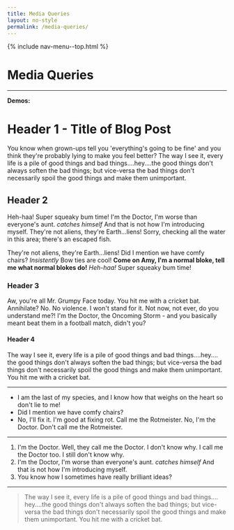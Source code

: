 ```yaml
---
title: Media Queries
layout: no-style
permalink: /media-queries/
---
```


{% include nav-menu--top.html %}

<main class="media-queries-wrapper" markdown="1">

# Media Queries

***

**Demos:**

# Header 1 - Title of Blog Post

You know when grown-ups tell you 'everything's going to be fine' and you think they're probably lying to make you feel better? The way I see it, every life is a pile of good things and bad things.…hey.…the good things don't always soften the bad things; but vice-versa the bad things don't necessarily spoil the good things and make them unimportant.


## Header 2

Heh-haa! Super squeaky bum time! I'm the Doctor, I'm worse than everyone's aunt. *catches himself* And that is not how I'm introducing myself. They're not aliens, they're Earth…liens! Sorry, checking all the water in this area; there's an escaped fish.

They're not aliens, they're Earth…liens! Did I mention we have comfy chairs? *Insistently* Bow ties are cool! __Come on Amy, I'm a normal bloke, tell me what normal blokes do!__ *Heh-haa!* Super squeaky bum time!

### Header 3

Aw, you're all Mr. Grumpy Face today. You hit me with a cricket bat. Annihilate? No. No violence. I won't stand for it. Not now, not ever, do you understand me?! I'm the Doctor, the Oncoming Storm - and you basically meant beat them in a football match, didn't you?

#### Header 4

The way I see it, every life is a pile of good things and bad things.…hey.…the good things don't always soften the bad things; but vice-versa the bad things don't necessarily spoil the good things and make them unimportant. You hit me with a cricket bat.

***

* I am the last of my species, and I know how that weighs on the heart so don't lie to me!
* Did I mention we have comfy chairs?
* No, I'll fix it. I'm good at fixing rot. Call me the Rotmeister. No, I'm the Doctor. Don't call me the Rotmeister.

***

1. I'm the Doctor. Well, they call me the Doctor. I don't know why. I call me the Doctor too. I still don't know why.
2. I'm the Doctor, I'm worse than everyone's aunt. *catches himself* And that is not how I'm introducing myself.
3. You know how I sometimes have really brilliant ideas?

***

> The way I see it, every life is a pile of good things and bad things.…hey.…the good things don't always soften the bad things; but vice-versa the bad things don't necessarily spoil the good things and make them unimportant. You hit me with a cricket bat.

</main>